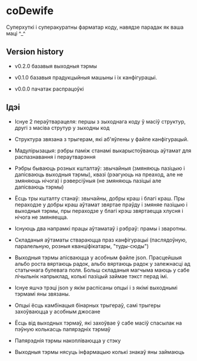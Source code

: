 # coDewife
Суперхуткі і суперакуратны фарматар коду, навядзе парадак як ваша маці ^_^

## Version history

* v0.2.0 базавыя выходныя тэрмы

* v0.1.0 базавыя прадукцыйныя машыны і іх канфігурацыі.

* v0.0.0 пачатак распрацоўкі

## Ідэі

* Існуе 2 пераўтварацеля: першы з зыходнага коду ў масіў структур, другі з масіва струтур у зыходны код

* Структура звязана з трыгерам, які аб'яўлены у файле канфігурацый.

* Мадулірызацыя: рэбры паміж станамі выкарыстоўваюць аўтамат для распазнавання і пераутварэння

* Рэбры бываюць розных кшталтаў: звычайныя (змяняюць пазіцыю і дапісваюць выходныя тэрмы), квазі (рэагуюць на преаход, 
але не змяняюць нічога) і рэверсіўныя (не змяняюць пазіцыі але дапісваюць тэрмы)

* Ёсць тры кшталту станаў: звычайны, добры краш і благі краш. Пры пераходзе у добры краш аўтамат звяртае праўду і змяняе
пазіцыю і выходныя тэрмы, пры пераходзе у благі крэш звяртаецца хлусня і нічога не змяняецца.

* Існуюць два напрамкі працы аўтаматаў і рэбраў: прамы і зваротны.

* Складаныя аўтаматы ствараюцца праз канфігурацыі (паслядоўную, паралельную, розныя кванціфікатары, "туды-сюды")

* Выходныя тэрмы апісваюцца у асобным файле json. Прасцейшыя альбо роста вяртаюць радок, альбо вяртаюць радок у
залежнасці ад статычнага булевага поля. Больш складаныя магчыма маюць у сабе лічыльнік напрыклад, колькі пазіцый
займае тэкст перад імі.

* Існуе яшчэ трэці json у якім распісаны опцыі і з якімі выходнымі тэрмамі яны звязаны.
 
* Опцыі ёсць камбінацыя бінарных трыгераў, самі трыгеры захоўваюцца у асобным джосане

* Ёсць від выходных тэрмаў, які захоўвае ў сабе масіў спасылак на пэўную колькасць папярэдніх тэрмаў
 
* Папярэднія тэрмы накопліваюцца у стэку

* Выходныя тэрмы нясуць інфармацыю колькі знакаў яны займаюць
